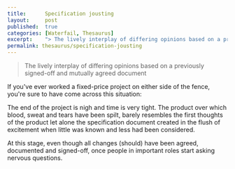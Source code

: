 ```yaml
---
title:      Specification jousting
layout:     post
published:  true
categories: [Waterfail, Thesaurus]
excerpt:    "> The lively interplay of differing opinions based on a previously signed-off and mutually agreed document"
permalink: thesaurus/specification-jousting
---
```

> The lively interplay of differing opinions based on a previously signed-off and mutually agreed document

If you've ever worked a fixed-price project on either side of the fence, you're sure to have come across this situation:

The end of the project is nigh and time is very tight. The product over which blood, sweat and tears have been spilt, barely resembles the first thoughts of the product let alone the specification document created in the flush of excitement when little was known and less had been considered.  

At this stage, even though all changes (should) have been agreed, documented and signed-off, once people in important roles start asking nervous questions.